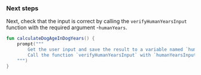 ### Next steps
Next, check that the input is correct by calling the `verifyHumanYearsInput` function with the required argument -`humanYears`.


<div class="hint" title="Example of a prompt">

```kotlin
fun calculateDogAgeInDogYears() {
    prompt("""
        Get the user input and save the result to a variable named `humanYearsInput`.
        Call the function `verifyHumanYearsInput` with `humanYearsInput`. 
    """)
}
```
</div>